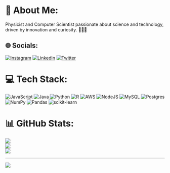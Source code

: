 # 💫 About Me:
Physicist and Computer Scientist passionate about science and technology, driven by innovation and curiosity. 🔭👩‍💻


## 🌐 Socials:
[![Instagram](https://img.shields.io/badge/Instagram-%23E4405F.svg?logo=Instagram&logoColor=white)](https://instagram.com/beatriz_yordaky) [![LinkedIn](https://img.shields.io/badge/LinkedIn-%230077B5.svg?logo=linkedin&logoColor=white)](https://linkedin.com/in/beatriz-yordaky) [![Twitter](https://img.shields.io/badge/Twitter-%231DA1F2.svg?logo=Twitter&logoColor=white)](https://twitter.com/beatriz_yordaky) 

# 💻 Tech Stack:
![JavaScript](https://img.shields.io/badge/javascript-%23323330.svg?style=for-the-badge&logo=javascript&logoColor=%23F7DF1E) ![Java](https://img.shields.io/badge/java-%23ED8B00.svg?style=for-the-badge&logo=java&logoColor=white) ![Python](https://img.shields.io/badge/python-3670A0?style=for-the-badge&logo=python&logoColor=ffdd54) ![R](https://img.shields.io/badge/r-%23276DC3.svg?style=for-the-badge&logo=r&logoColor=white) ![AWS](https://img.shields.io/badge/AWS-%23FF9900.svg?style=for-the-badge&logo=amazon-aws&logoColor=white) ![NodeJS](https://img.shields.io/badge/node.js-6DA55F?style=for-the-badge&logo=node.js&logoColor=white) ![MySQL](https://img.shields.io/badge/mysql-%2300f.svg?style=for-the-badge&logo=mysql&logoColor=white) ![Postgres](https://img.shields.io/badge/postgres-%23316192.svg?style=for-the-badge&logo=postgresql&logoColor=white) ![NumPy](https://img.shields.io/badge/numpy-%23013243.svg?style=for-the-badge&logo=numpy&logoColor=white) ![Pandas](https://img.shields.io/badge/pandas-%23150458.svg?style=for-the-badge&logo=pandas&logoColor=white) ![scikit-learn](https://img.shields.io/badge/scikit--learn-%23F7931E.svg?style=for-the-badge&logo=scikit-learn&logoColor=white)
# 📊 GitHub Stats:
![](https://github-readme-stats.vercel.app/api?username=beatrizyordaky&theme=dark&hide_border=false&include_all_commits=false&count_private=false)<br/>
![](https://github-readme-streak-stats.herokuapp.com/?user=beatrizyordaky&theme=dark&hide_border=false)<br/>
![](https://github-readme-stats.vercel.app/api/top-langs/?username=beatrizyordaky&theme=dark&hide_border=false&include_all_commits=false&count_private=false&layout=compact)

---
[![](https://visitcount.itsvg.in/api?id=beatrizyordaky&icon=0&color=0)](https://visitcount.itsvg.in)

<!-- Proudly created with GPRM ( https://gprm.itsvg.in ) -->
